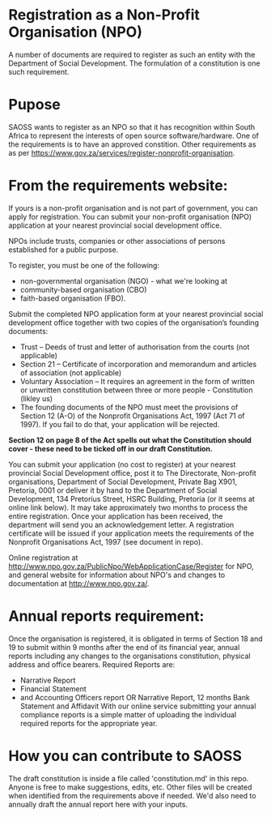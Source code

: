 # Registration as a Non-Profit Organisation (NPO)
A number of documents are required to register as such an entity with the Department of Social Development. The formulation of a constitution is one such requirement.

# Pupose
SAOSS wants to register as an NPO so that it has recognition within South Africa to represent the interests of open source software/hardware. One of the requirements is to have an approved constition. Other requirements as as per https://www.gov.za/services/register-nonprofit-organisation.

# From the requirements website:
If yours is a non-profit organisation and is not part of government, you can apply for registration. You can submit your non-profit organisation (NPO) application at your nearest provincial social development office.

NPOs include trusts, companies or other associations of persons established for a public purpose.

To register, you must be one of the following:
* non-governmental organisation (NGO) - what we're looking at
* community-based organisation (CBO)
* faith-based organisation (FBO).

Submit the completed NPO application form at your nearest provincial social development office together with two copies of the organisation’s founding documents:
* Trust – Deeds of trust and letter of authorisation from the courts (not applicable)
* Section 21 – Certificate of incorporation and memorandum and articles of association (not applicable)
* Voluntary Association – It requires an agreement in the form of written or unwritten constitution between three or more people - Constitution (likley us)
* The founding documents of the NPO must meet the provisions of Section 12 (A-O) of the Nonprofit Organisations Act, 1997 (Act 71 of 1997).  If you fail to do that, your application will be rejected.

**Section 12 on page 8 of the Act spells out what the Constitution should cover - these need to be ticked off in our draft Constitution.**

You can submit your application (no cost to register) at your nearest provincial Social Development office, post it to The Directorate, Non-profit organisations, Department of Social Development, Private Bag X901, Pretoria, 0001 or deliver it by hand to the Department of Social Development, 134 Pretorius Street, HSRC Building, Pretoria (or it seems at online link below). It may take approximately two months to process the entire registration. Once your application has been received, the department will send you an acknowledgement letter. A registration certificate will be issued if your application meets the requirements of the Nonprofit Organisations Act, 1997 (see document in repo).

Online registration at http://www.npo.gov.za/PublicNpo/WebApplicationCase/Register for NPO, and general website for information about NPO's and changes to documentation at http://www.npo.gov.za/.

# Annual reports requirement:
Once the organisation is registered, it is obligated in terms of Section 18 and 19 to submit within 9 months after the end of its financial year, annual reports including any changes to the organisations constitution, physical address and office bearers. Required Reports are: 
* Narrative Report
* Financial Statement
* and Accounting Officers report OR Narrative Report, 12 months Bank Statement and Affidavit
With our online service submitting your annual compliance reports is a simple matter of uploading the individual required reports for the appropriate year.

# How you can contribute to SAOSS
The draft constitution is inside a file called 'constitution.md' in this repo. Anyone is free to make suggestions, edits, etc. Other files will be created when identified from the requirements above if needed. We'd also need to annually draft the annual report here with your inputs.
